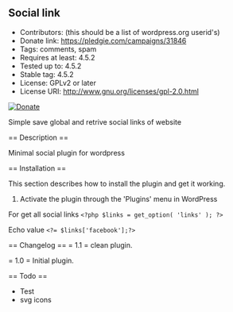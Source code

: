 Social link
-----------

 - Contributors: (this should be a list of wordpress.org userid's)
 - Donate link: https://pledgie.com/campaigns/31846
 - Tags: comments, spam
 - Requires at least: 4.5.2
 - Tested up to: 4.5.2
 - Stable tag: 4.5.2
 - License: GPLv2 or later
 - License URI: http://www.gnu.org/licenses/gpl-2.0.html

[![Donate](https://img.shields.io/badge/Donate-PayPal-green.svg)](https://www.paypal.com/cgi-bin/webscr?cmd=_s-xclick&hosted_button_id=9CYUE3CVEAJ2Q)

Simple save global and retrive social links of website

== Description ==

Minimal social plugin for wordpress

== Installation ==

This section describes how to install the plugin and get it working.

1. Activate the plugin through the 'Plugins' menu in WordPress

For get all social links
`<?php $links = get_option( 'links' ); ?>`

Echo value
`<?= $links['facebook'];?>`


== Changelog ==
= 1.1 =
clean plugin.

= 1.0 =
Initial plugin.

== Todo ==

* Test
* svg icons
